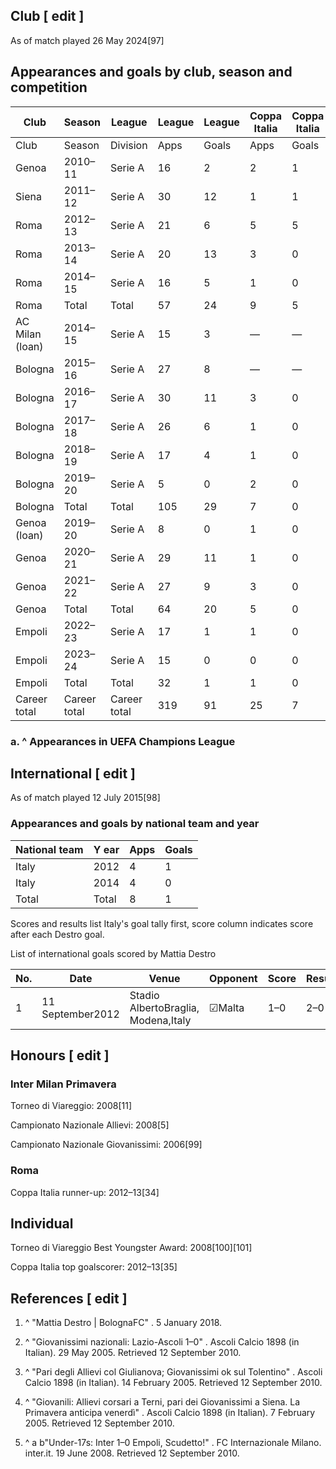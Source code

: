 ## Club [ edit ]

As of match played 26 May 2024[97]

## Appearances and goals by club, season and competition

|Club| Season|League|League|League|Coppa Italia|Coppa Italia| Europe| Europe|Total|Total|
|--|--|--|--|--|--|--|--|--|--|--|
|Club| Season|Division| Apps| Goals| Apps| Goals| Apps| Goals| Apps| Goals|
|Genoa| 2010–11| Serie A|16|2|2|1| —| —|18|3|
|Siena| 2011–12|Serie A|30|12|1|1| —| —|31|13|
|Roma|2012–13|Serie A|21|6|5|5| —| —|26|11|
|Roma|2013–14|Serie A|20|13|3|0| —| —|23|13|
|Roma|2014–15|Serie A|16|5|1|0| 2[a]|0|19|5|
|Roma|Total|Total|57|24|9|5|2|0|68|29|
|AC Milan (loan)|2014–15|Serie A|15|3| —| —| —| —|15|3|
|Bologna|2015–16|Serie A|27|8| —| —| —| —|27|8|
|Bologna|2016–17|Serie A|30|11|3|0| —| —|33|11|
|Bologna|2017–18|Serie A|26|6|1|0| —| —|27|6|
|Bologna|2018–19|Serie A|17|4|1|0| —| —|18|4|
|Bologna|2019–20|Serie A|5|0|2|0| —| —|7|0|
|Bologna|Total|Total|105|29|7|0| —| —|112|29|
|Genoa (loan)|2019–20|Serie A|8|0|1|0| —| —|9|0|
|Genoa|2020–21|Serie A|29|11|1|0| —| —|30|11|
|Genoa|2021–22|Serie A|27|9|3|0| —| —|30|9|
|Genoa|Total|Total|64|20|5|0| —| —|69|20|
|Empoli|2022–23|Serie A|17|1|1|0| —| —|18|1|
|Empoli|2023–24|Serie A|15|0|0|0| —| —|15|0|
|Empoli|Total|Total|32|1|1|0| —| —|33|1|
|Career total|Career total|Career total|319|91|25|7|2|0|346|98|


### a. ^ Appearances in UEFA Champions League

## International [ edit ]

As of match played 12 July 2015[98]

### Appearances and goals by national team and year

|National team|Y ear| Apps| Goals|
|--|--|--|--|
|Italy|2012|4|1|
|Italy|2014|4|0|
|Total|Total|8|1|


Scores and results list Italy's goal tally first, score column indicates score after each Destro goal.

List of international goals scored by Mattia Destro

|No.| Date| Venue| Opponent| Score| Result| Competition|
|--|--|--|--|--|--|--|
|1|11 September2012|Stadio AlbertoBraglia, Modena,Italy|☑Malta|1–0| 2–0|2014 FIFA World Cupqualification|


## Honours [ edit ]

### Inter Milan Primavera

Torneo di Viareggio: 2008[11]

Campionato Nazionale Allievi: 2008[5]

Campionato Nazionale Giovanissimi: 2006[99]

### Roma

Coppa Italia runner-up: 2012–13[34]

## Individual

Torneo di Viareggio Best Youngster Award: 2008[100][101]

Coppa Italia top goalscorer: 2012–13[35]

## References [ edit ]

1. ^ "Mattia Destro | BolognaFC" . 5 January 2018.

2. ^ "Giovanissimi nazionali: Lazio-Ascoli 1–0" . Ascoli Calcio 1898 (in Italian). 29 May 2005. Retrieved 12 September 2010.

3. ^ "Pari degli Allievi col Giulianova; Giovanissimi ok sul Tolentino" . Ascoli Calcio 1898 (in Italian). 14 February 2005. Retrieved 12 September 2010.

4. ^ "Giovanili: Allievi corsari a Terni, pari dei Giovanissimi a Siena. La Primavera anticipa venerdì" . Ascoli Calcio 1898 (in Italian). 7 February 2005. Retrieved 12 September 2010.

5. ^ a b"Under-17s: Inter 1–0 Empoli, Scudetto!" . FC Internazionale Milano. inter.it. 19 June 2008. Retrieved 12 September 2010.

